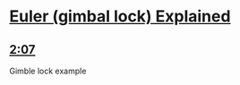 <!-- Generated by <a href="https://www.yinote.co/#installation">YiNote</a> -->

# [Euler (gimbal lock) Explained](https://www.youtube.com/watch?v=zc8b2Jo7mno)

## [2:07](https://www.youtube.com/watch?v=zc8b2Jo7mno&t=127)

Gimble lock example

